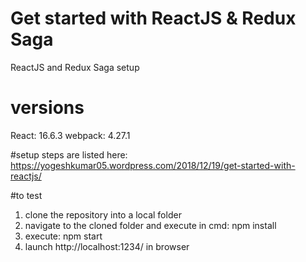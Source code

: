 # Get started with ReactJS & Redux Saga
ReactJS and Redux Saga setup

# versions
React: 16.6.3
webpack: 4.27.1


#setup steps are listed here:
https://yogeshkumar05.wordpress.com/2018/12/19/get-started-with-reactjs/

#to test
1. clone the repository into a local folder
2. navigate to the cloned folder and execute in cmd:
    npm install
3. execute: npm start
4. launch http://localhost:1234/ in browser
